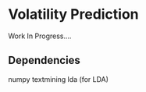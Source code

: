 Volatility Prediction
==========
Work In Progress....

Dependencies
-----
numpy
textmining
lda (for LDA)
